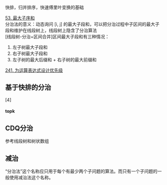 快排，归并排序，快速傅里叶变换的基础

[53. 最大子序和](https://leetcode-cn.com/problems/maximum-subarray/)   
分治法的意义：动态询问 [i, j] 的最大子段和，可以把分治过程中子区间的最大子段和维护在线段树上，线段树上隐含了分治算法  
[线段树-分治+区间合并]区间最大子段和有三种情况：
1. 左子树最大子段和
2. 右子树最大子段和
3. 左子树的最大后缀和 + 右子树的最大前缀和

[241. 为运算表达式设计优先级](https://leetcode-cn.com/problems/different-ways-to-add-parentheses/)

## 基于快排的分治
[4]

#### topk

## CDQ分治
参考线段树和树状数组


## 减治
“分治法”这个名称应只用于每个有最少两个子问题的算法。而只有一个子问题的一般使用减治法这个名称。


